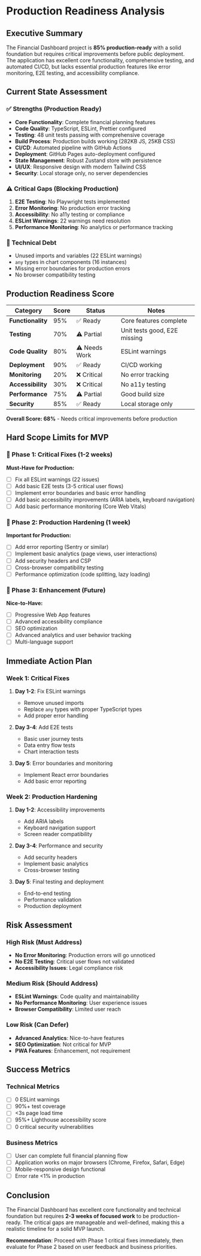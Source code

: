 # Production Readiness Analysis

## Executive Summary

The Financial Dashboard project is **85% production-ready** with a solid foundation but requires critical improvements before public deployment. The application has excellent core functionality, comprehensive testing, and automated CI/CD, but lacks essential production features like error monitoring, E2E testing, and accessibility compliance.

## Current State Assessment

### ✅ Strengths (Production Ready)
- **Core Functionality**: Complete financial planning features
- **Code Quality**: TypeScript, ESLint, Prettier configured
- **Testing**: 48 unit tests passing with comprehensive coverage
- **Build Process**: Production builds working (282KB JS, 25KB CSS)
- **CI/CD**: Automated pipeline with GitHub Actions
- **Deployment**: GitHub Pages auto-deployment configured
- **State Management**: Robust Zustand store with persistence
- **UI/UX**: Responsive design with modern Tailwind CSS
- **Security**: Local storage only, no server dependencies

### ⚠️ Critical Gaps (Blocking Production)
1. **E2E Testing**: No Playwright tests implemented
2. **Error Monitoring**: No production error tracking
3. **Accessibility**: No a11y testing or compliance
4. **ESLint Warnings**: 22 warnings need resolution
5. **Performance Monitoring**: No analytics or performance tracking

### 🔧 Technical Debt
- Unused imports and variables (22 ESLint warnings)
- `any` types in chart components (16 instances)
- Missing error boundaries for production errors
- No browser compatibility testing

## Production Readiness Score

| Category | Score | Status | Notes |
|----------|-------|--------|-------|
| **Functionality** | 95% | ✅ Ready | Core features complete |
| **Testing** | 70% | ⚠️ Partial | Unit tests good, E2E missing |
| **Code Quality** | 80% | ⚠️ Needs Work | ESLint warnings |
| **Deployment** | 90% | ✅ Ready | CI/CD working |
| **Monitoring** | 20% | ❌ Critical | No error tracking |
| **Accessibility** | 30% | ❌ Critical | No a11y testing |
| **Performance** | 75% | ⚠️ Partial | Good build size |
| **Security** | 85% | ✅ Ready | Local storage only |

**Overall Score: 68%** - Needs critical improvements before production

## Hard Scope Limits for MVP

### 🎯 Phase 1: Critical Fixes (1-2 weeks)
**Must-Have for Production:**
- [ ] Fix all ESLint warnings (22 issues)
- [ ] Add basic E2E tests (3-5 critical user flows)
- [ ] Implement error boundaries and basic error handling
- [ ] Add basic accessibility improvements (ARIA labels, keyboard navigation)
- [ ] Add basic performance monitoring (Core Web Vitals)

### 🎯 Phase 2: Production Hardening (1 week)
**Important for Production:**
- [ ] Add error reporting (Sentry or similar)
- [ ] Implement basic analytics (page views, user interactions)
- [ ] Add security headers and CSP
- [ ] Cross-browser compatibility testing
- [ ] Performance optimization (code splitting, lazy loading)

### 🎯 Phase 3: Enhancement (Future)
**Nice-to-Have:**
- [ ] Progressive Web App features
- [ ] Advanced accessibility compliance
- [ ] SEO optimization
- [ ] Advanced analytics and user behavior tracking
- [ ] Multi-language support

## Immediate Action Plan

### Week 1: Critical Fixes
1. **Day 1-2**: Fix ESLint warnings
   - Remove unused imports
   - Replace `any` types with proper TypeScript types
   - Add proper error handling

2. **Day 3-4**: Add E2E tests
   - Basic user journey tests
   - Data entry flow tests
   - Chart interaction tests

3. **Day 5**: Error boundaries and monitoring
   - Implement React error boundaries
   - Add basic error reporting

### Week 2: Production Hardening
1. **Day 1-2**: Accessibility improvements
   - Add ARIA labels
   - Keyboard navigation support
   - Screen reader compatibility

2. **Day 3-4**: Performance and security
   - Add security headers
   - Implement basic analytics
   - Cross-browser testing

3. **Day 5**: Final testing and deployment
   - End-to-end testing
   - Performance validation
   - Production deployment

## Risk Assessment

### High Risk (Must Address)
- **No Error Monitoring**: Production errors will go unnoticed
- **No E2E Testing**: Critical user flows not validated
- **Accessibility Issues**: Legal compliance risk

### Medium Risk (Should Address)
- **ESLint Warnings**: Code quality and maintainability
- **No Performance Monitoring**: User experience issues
- **Browser Compatibility**: Limited user reach

### Low Risk (Can Defer)
- **Advanced Analytics**: Nice-to-have features
- **SEO Optimization**: Not critical for MVP
- **PWA Features**: Enhancement, not requirement

## Success Metrics

### Technical Metrics
- [ ] 0 ESLint warnings
- [ ] 90%+ test coverage
- [ ] <3s page load time
- [ ] 95%+ Lighthouse accessibility score
- [ ] 0 critical security vulnerabilities

### Business Metrics
- [ ] User can complete full financial planning flow
- [ ] Application works on major browsers (Chrome, Firefox, Safari, Edge)
- [ ] Mobile-responsive design functional
- [ ] Error rate <1% in production

## Conclusion

The Financial Dashboard has excellent core functionality and technical foundation but requires **2-3 weeks of focused work** to be production-ready. The critical gaps are manageable and well-defined, making this a realistic timeline for a solid MVP launch.

**Recommendation**: Proceed with Phase 1 critical fixes immediately, then evaluate for Phase 2 based on user feedback and business priorities.
